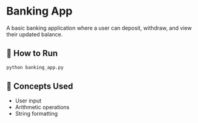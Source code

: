 # Banking App

A basic banking application where a user can deposit, withdraw, and view their updated balance.

## 🚀 How to Run
```bash
python banking_app.py
```

## 📖 Concepts Used
- User input
- Arithmetic operations
- String formatting
